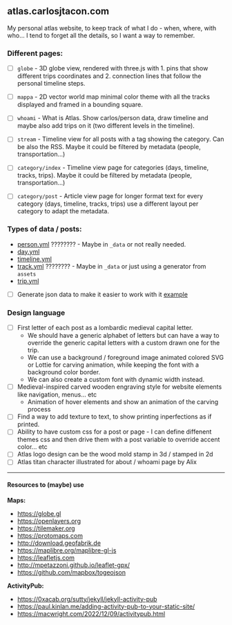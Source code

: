 ## atlas.carlosjtacon.com

My personal atlas website, to keep track of what I do - when, where, with who...
I tend to forget all the details, so I want a way to remember.

### Different pages:
- [ ] `globe` - 3D globe view, rendered with three.js with 1. pins that show different trips coordinates and 2. connection lines that follow the personal timeline steps.

- [ ] `mappa` - 2D vector world map minimal color theme with all the tracks displayed and framed in a bounding square.

- [ ] `whoami` - What is Atlas. Show carlos/person data, draw timeline and maybe also add trips on it (two different levels in the timeline).

- [ ] `stream` - Timeline view for all posts with a tag showing the category. Can be also the RSS. Maybe it could be filtered by metadata (people, transportation...)

- [ ] `category/index` - Timeline view page for categories (days, timeline, tracks, trips). Maybe it could be filtered by metadata (people, transportation...)

- [ ] `category/post` - Article view page for longer format text for every category (days, timeline, tracks, trips) use a different layout per category to adapt the metadata.

### Types of data / posts:
- [person.yml](_people/readme.md) ???????? - Maybe in `_data` or not really needed.
- [day.yml](_posts/days/readme.md)
- [timeline.yml](_posts/timeline/readme.md)
- [track.yml](_posts/tracks/readme.md) ???????? - Maybe in `_data` or just using a generator from `assets`
- [trip.yml](_posts/trips/readme.md)
- [ ] Generate json data to make it easier to work with it [example](https://github.com/mparuszewski/jekyll-json-generator)

### Design language
- [ ] First letter of each post as a lombardic medieval capital letter.
    - We should have a generic alphabet of letters but can have a way to override the generic capital letters with a custom drawn one for the trip.
    - We can use a background / foreground image animated colored SVG or Lottie for carving animation, while keeping the font with a background color border. 
    - We can also create a custom font with dynamic width instead.
- [ ] Medieval-inspired carved wooden engraving style for website elements like navigation, menus... etc
    - Animation of hover elements and show an animation of the carving process
- [ ] Find a way to add texture to text, to show printing inperfections as if printed.
- [ ] Ability to have custom css for a post or page - I can define diffenent themes css and then drive them with a post variable to override accent color... etc
- [ ] Atlas logo design can be the wood mold stamp in 3d / stamped in 2d
- [ ] Atlas titan character illustrated for about / whoami page by Alix

----------------------------------

#### Resources to (maybe) use

**Maps:**
- https://globe.gl
- https://openlayers.org
- https://tilemaker.org
- https://protomaps.com
- http://download.geofabrik.de
- https://maplibre.org/maplibre-gl-js
- https://leafletjs.com
- http://mpetazzoni.github.io/leaflet-gpx/
- https://github.com/mapbox/togeojson

**ActivityPub:**
- https://0xacab.org/sutty/jekyll/jekyll-activity-pub
- https://paul.kinlan.me/adding-activity-pub-to-your-static-site/
- https://macwright.com/2022/12/09/activitypub.html
